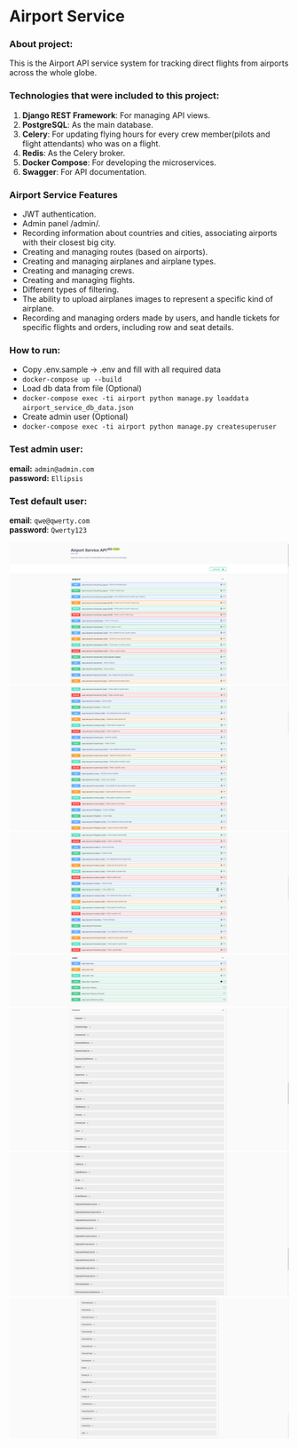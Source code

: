 # Airport Service

### About project:

This is the Airport API service system for tracking direct flights from airports across the whole globe.

### Technologies that were included to this project:

1. **Django REST Framework**: For managing API views.
2. **PostgreSQL**: As the main database.
3. **Celery**: For updating flying hours for every crew member(pilots and flight attendants) who was on a flight.
4. **Redis**: As the Celery broker.
5. **Docker Compose**: For developing the microservices.
6. **Swagger**: For API documentation.

### Airport Service Features

* JWT authentication.
* Admin panel /admin/.
* Recording information about countries and cities, associating airports with their closest big city.
* Creating and managing routes (based on airports).
* Creating and managing airplanes and airplane types.
* Creating and managing crews.
* Creating and managing flights.
* Different types of filtering.
* The ability to upload airplanes images to represent a specific kind of airplane.
* Recording and managing orders made by users, and handle tickets for specific flights and orders, including row and seat details.

### How to run:

- Copy .env.sample -> .env and fill with all required data
- `docker-compose up --build`
- Load db data from file (Optional)
- `docker-compose exec -ti airport python manage.py loaddata airport_service_db_data.json`
- Create admin user (Optional)
- `docker-compose exec -ti airport python manage.py createsuperuser`

### Test admin user:

**email:** `admin@admin.com`  
**password:** `Ellipsis`

### Test default user:

**email**: `qwe@qwerty.com`  
**password**: `Qwerty123`

![Api Interface](api_doc1.png)
![Api Interface](api_doc2.png)
![Api Interface](api_doc3.png)
![Api Interface](api_doc4.png)
![Api Interface](api_doc5.png)
![Api Interface](api_doc6.png)
![Api Interface](api_doc7.png)
